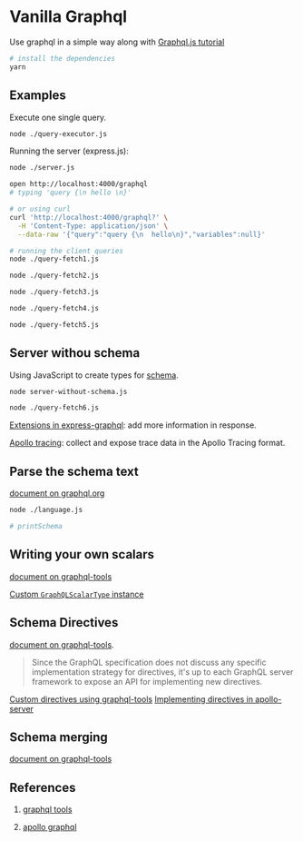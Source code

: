 # Vanilla Graphql

Use graphql in a simple way along with [Graphql.js tutorial](https://graphql.org/graphql-js/)

```bash
# install the dependencies
yarn
```

## Examples

Execute one single query.

```bash
node ./query-executor.js
```

Running the server (express.js):

```bash
node ./server.js

open http://localhost:4000/graphql
# typing 'query {\n hello \n}'

# or using curl
curl 'http://localhost:4000/graphql?' \
  -H 'Content-Type: application/json' \
  --data-raw '{"query":"query {\n  hello\n}","variables":null}'

# running the client queries
node ./query-fetch1.js

node ./query-fetch2.js

node ./query-fetch3.js

node ./query-fetch4.js

node ./query-fetch5.js
```

## Server withou schema

Using JavaScript to create types for [schema](./server-without-schema.js#L14).

```bash
node server-without-schema.js

node ./query-fetch6.js
```

[Extensions in express-graphql](https://github.com/graphql/express-graphql#options): add more information in response.

[Apollo tracing](https://github.com/apollographql/apollo-server/tree/main/packages/apollo-tracing): collect and expose trace data in the Apollo Tracing format.

## Parse the schema text

[document on graphql.org](https://graphql.org/graphql-js/language/#parse)

```bash
node ./language.js

# printSchema
```

## Writing your own scalars

[document on graphql-tools](https://github.com/graphql/graphql-js/blob/4f4135507f6c9121e6bd3ffb29f946b69af31136/src/type/scalars.js)

[Custom `GraphQLScalarType` instance](https://www.graphql-tools.com/docs/scalars/#custom-graphqlscalartype-instance)

## Schema Directives

[document on graphql-tools](https://www.graphql-tools.com/docs/schema-directives).

> Since the GraphQL specification does not discuss any specific implementation strategy for directives, it's up to each GraphQL server framework to expose an API for implementing new directives.

[Custom directives using graphql-tools](https://www.graphql-tools.com/docs/schema-directives#implementing-schema-directives)
[Implementing directives in apollo-server](https://www.apollographql.com/docs/apollo-server/schema/creating-directives/)

## Schema merging

[document on graphql-tools](https://www.graphql-tools.com/docs/schema-merging)

## References

1. [graphql tools](https://www.graphql-tools.com/docs/introduction)

1. [apollo graphql](https://www.apollographql.com/docs/)
